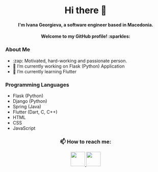 <h1 align="center">
Hi there 👋
</h1>

<h4 align="center">
I'm Ivana Georgieva, a software engineer based in Macedonia.
</h4>

<h4 align="center">
 Welcome to my GitHub profile! :sparkles:
 </h4>

<h3>
About Me
</h3>

<p>
<ul>
<li>:zap: Motivated, hard-working and passionate person.</l1>
<li>🔭 I’m currently working on Flask (Python) Application</li>
<li>🌱 I’m currently learning Flutter</li>
</ul>
</p>

<h3>
Programming Languages
</h3>

<p>
<ul>
<li>Flask (Python)</li>
<li>Django (Python)</li>
<li>Spring (Java)</li>
<li>Flutter (Dart, C, C++)</li>
<li>HTML</li>
<li>CSS</li>
<li>JavaScript</li>
</ul>
</p>

<h3 align="center">
📫 How to reach me:
</h3>

<p align="center">
  <a href="mailto:ivanageorgieva5@gmail.com">
    <img height="45" src="https://user-images.githubusercontent.com/75941337/185814665-e834706f-b369-4043-9d29-b1a29bdbc4f1.png"/>
  </a>
  <a href="https://www.linkedin.com/in/ivana-georgieva-a9632520b//">
    <img height="45" src="https://user-images.githubusercontent.com/75941337/185814731-f6942776-d103-4f94-9c01-c59de32fa98d.png"/>
  </a>
</p>
